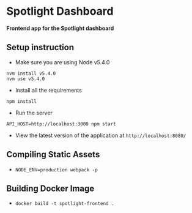 # Spotlight Dashboard
**Frontend app for the Spotlight dashboard**

## Setup instruction

 - Make sure you are using Node v5.4.0
 ```
nvm install v5.4.0
nvm use v5.4.0
 ```

 - Install all the requirements
 ```
npm install
 ```

 - Run the server
 ```
API_HOST=http://localhost:3000 npm start
 ```

 - View the latest version of the application at `http://localhost:8080/`

## Compiling Static Assets

- `NODE_ENV=production webpack -p`

## Building Docker Image

- `docker build -t spotlight-frontend .`